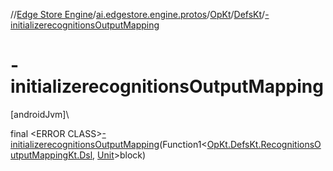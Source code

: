 //[Edge Store Engine](../../../../index.md)/[ai.edgestore.engine.protos](../../index.md)/[OpKt](../index.md)/[DefsKt](index.md)/[-initializerecognitionsOutputMapping](-initializerecognitions-output-mapping.md)

# -initializerecognitionsOutputMapping

[androidJvm]\

final &lt;ERROR CLASS&gt;[-initializerecognitionsOutputMapping](-initializerecognitions-output-mapping.md)(Function1&lt;[OpKt.DefsKt.RecognitionsOutputMappingKt.Dsl](-recognitions-output-mapping-kt/-dsl/index.md), [Unit](https://kotlinlang.org/api/latest/jvm/stdlib/kotlin/-unit/index.html)&gt;block)
